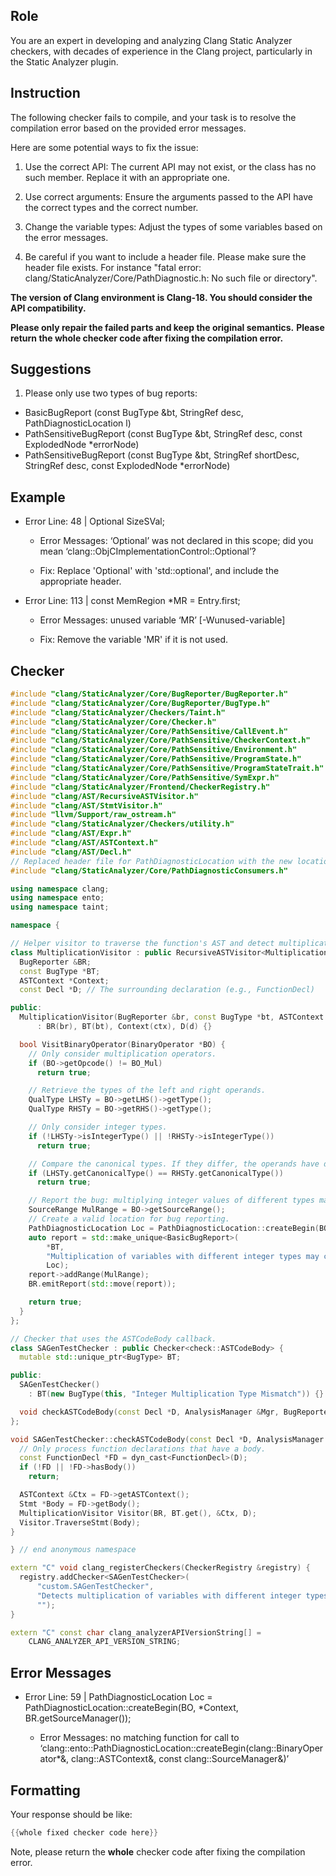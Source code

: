 ## Role

You are an expert in developing and analyzing Clang Static Analyzer checkers, with decades of experience in the Clang project, particularly in the Static Analyzer plugin.

## Instruction

The following checker fails to compile, and your task is to resolve the compilation error based on the provided error messages.

Here are some potential ways to fix the issue:

1. Use the correct API: The current API may not exist, or the class has no such member. Replace it with an appropriate one.

2. Use correct arguments: Ensure the arguments passed to the API have the correct types and the correct number.

3. Change the variable types: Adjust the types of some variables based on the error messages.

4. Be careful if you want to include a header file. Please make sure the header file exists. For instance "fatal error: clang/StaticAnalyzer/Core/PathDiagnostic.h: No such file or directory".

**The version of Clang environment is Clang-18. You should consider the API compatibility.**

**Please only repair the failed parts and keep the original semantics.**
**Please return the whole checker code after fixing the compilation error.**

## Suggestions

1. Please only use two types of bug reports:
  - BasicBugReport (const BugType &bt, StringRef desc, PathDiagnosticLocation l)
  - PathSensitiveBugReport (const BugType &bt, StringRef desc, const ExplodedNode *errorNode)
  - PathSensitiveBugReport (const BugType &bt, StringRef shortDesc, StringRef desc, const ExplodedNode *errorNode)

## Example

- Error Line: 48 |   Optional<DefinedOrUnknownSVal> SizeSVal; 

  - Error Messages: ‘Optional’ was not declared in this scope; did you mean ‘clang::ObjCImplementationControl::Optional’? 

  - Fix: Replace 'Optional<DefinedOrUnknownSVal>' with 'std::optional<DefinedOrUnknownSVal>', and include the appropriate header. 

- Error Line: 113 |     const MemRegion *MR = Entry.first;

    - Error Messages: unused variable ‘MR’ [-Wunused-variable]

    - Fix: Remove the variable 'MR' if it is not used.

## Checker

```cpp
#include "clang/StaticAnalyzer/Core/BugReporter/BugReporter.h"
#include "clang/StaticAnalyzer/Core/BugReporter/BugType.h"
#include "clang/StaticAnalyzer/Checkers/Taint.h"
#include "clang/StaticAnalyzer/Core/Checker.h"
#include "clang/StaticAnalyzer/Core/PathSensitive/CallEvent.h"
#include "clang/StaticAnalyzer/Core/PathSensitive/CheckerContext.h"
#include "clang/StaticAnalyzer/Core/PathSensitive/Environment.h"
#include "clang/StaticAnalyzer/Core/PathSensitive/ProgramState.h"
#include "clang/StaticAnalyzer/Core/PathSensitive/ProgramStateTrait.h"
#include "clang/StaticAnalyzer/Core/PathSensitive/SymExpr.h"
#include "clang/StaticAnalyzer/Frontend/CheckerRegistry.h"
#include "clang/AST/RecursiveASTVisitor.h"
#include "clang/AST/StmtVisitor.h"
#include "llvm/Support/raw_ostream.h"
#include "clang/StaticAnalyzer/Checkers/utility.h"
#include "clang/AST/Expr.h"
#include "clang/AST/ASTContext.h"
#include "clang/AST/Decl.h"
// Replaced header file for PathDiagnosticLocation with the new location in Clang-18.
#include "clang/StaticAnalyzer/Core/PathDiagnosticConsumers.h"

using namespace clang;
using namespace ento;
using namespace taint;

namespace {

// Helper visitor to traverse the function's AST and detect multiplication expressions.
class MultiplicationVisitor : public RecursiveASTVisitor<MultiplicationVisitor> {
  BugReporter &BR;
  const BugType *BT;
  ASTContext *Context;
  const Decl *D; // The surrounding declaration (e.g., FunctionDecl)

public:
  MultiplicationVisitor(BugReporter &br, const BugType *bt, ASTContext *ctx, const Decl *d)
      : BR(br), BT(bt), Context(ctx), D(d) {}

  bool VisitBinaryOperator(BinaryOperator *BO) {
    // Only consider multiplication operators.
    if (BO->getOpcode() != BO_Mul)
      return true;

    // Retrieve the types of the left and right operands.
    QualType LHSTy = BO->getLHS()->getType();
    QualType RHSTy = BO->getRHS()->getType();

    // Only consider integer types.
    if (!LHSTy->isIntegerType() || !RHSTy->isIntegerType())
      return true;

    // Compare the canonical types. If they differ, the operands have different integer types.
    if (LHSTy.getCanonicalType() == RHSTy.getCanonicalType())
      return true;

    // Report the bug: multiplying integer values of different types may lead to overflow.
    SourceRange MulRange = BO->getSourceRange();
    // Create a valid location for bug reporting.
    PathDiagnosticLocation Loc = PathDiagnosticLocation::createBegin(BO, *Context, BR.getSourceManager());
    auto report = std::make_unique<BasicBugReport>(
        *BT,
        "Multiplication of variables with different integer types may cause integer overflow.",
        Loc);
    report->addRange(MulRange);
    BR.emitReport(std::move(report));

    return true;
  }
};

// Checker that uses the ASTCodeBody callback.
class SAGenTestChecker : public Checker<check::ASTCodeBody> { 
  mutable std::unique_ptr<BugType> BT;

public:
  SAGenTestChecker() 
    : BT(new BugType(this, "Integer Multiplication Type Mismatch")) {}

  void checkASTCodeBody(const Decl *D, AnalysisManager &Mgr, BugReporter &BR) const;
};

void SAGenTestChecker::checkASTCodeBody(const Decl *D, AnalysisManager &Mgr, BugReporter &BR) const {
  // Only process function declarations that have a body.
  const FunctionDecl *FD = dyn_cast<FunctionDecl>(D);
  if (!FD || !FD->hasBody())
    return;

  ASTContext &Ctx = FD->getASTContext();
  Stmt *Body = FD->getBody();
  MultiplicationVisitor Visitor(BR, BT.get(), &Ctx, D);
  Visitor.TraverseStmt(Body);
}

} // end anonymous namespace

extern "C" void clang_registerCheckers(CheckerRegistry &registry) {
  registry.addChecker<SAGenTestChecker>(
      "custom.SAGenTestChecker", 
      "Detects multiplication of variables with different integer types potentially causing integer overflow",
      "");
}

extern "C" const char clang_analyzerAPIVersionString[] =
    CLANG_ANALYZER_API_VERSION_STRING;

```

## Error Messages 

- Error Line: 59 |     PathDiagnosticLocation Loc = PathDiagnosticLocation::createBegin(BO, *Context, BR.getSourceManager());

	- Error Messages: no matching function for call to ‘clang::ento::PathDiagnosticLocation::createBegin(clang::BinaryOperator*&, clang::ASTContext&, const clang::SourceManager&)’



## Formatting 

Your response should be like: 

```cpp
{{whole fixed checker code here}}
```

Note, please return the **whole** checker code after fixing the compilation error.